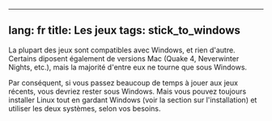 

---
lang: fr
title: Les jeux
tags: stick_to_windows
---

La plupart des jeux sont compatibles avec Windows, et rien 
d'autre. Certains diposent également de versions Mac (Quake 4, 
Neverwinter Nights, etc.), mais la majorité d'entre eux ne tourne 
que sous Windows.

Par conséquent, si vous passez beaucoup de temps à jouer aux jeux 
récents, vous devriez rester sous Windows. Mais vous pouvez toujours 
installer Linux tout en gardant Windows (voir la section sur 
l'installation) et utiliser les deux systèmes, selon vos besoins.

